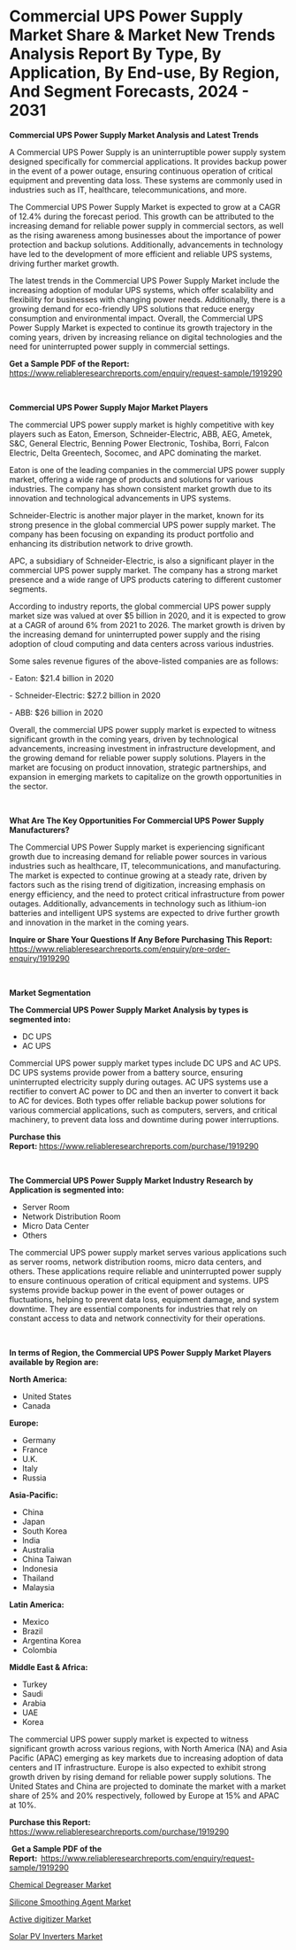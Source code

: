 <p><h1>Commercial UPS Power Supply Market Share & Market New Trends Analysis Report By Type, By Application, By End-use, By Region, And Segment Forecasts, 2024 - 2031</h1></p><p><strong>Commercial UPS Power Supply Market Analysis and Latest Trends</strong></p>
<p><p>A Commercial UPS Power Supply is an uninterruptible power supply system designed specifically for commercial applications. It provides backup power in the event of a power outage, ensuring continuous operation of critical equipment and preventing data loss. These systems are commonly used in industries such as IT, healthcare, telecommunications, and more.</p><p>The Commercial UPS Power Supply Market is expected to grow at a CAGR of 12.4% during the forecast period. This growth can be attributed to the increasing demand for reliable power supply in commercial sectors, as well as the rising awareness among businesses about the importance of power protection and backup solutions. Additionally, advancements in technology have led to the development of more efficient and reliable UPS systems, driving further market growth.</p><p>The latest trends in the Commercial UPS Power Supply Market include the increasing adoption of modular UPS systems, which offer scalability and flexibility for businesses with changing power needs. Additionally, there is a growing demand for eco-friendly UPS solutions that reduce energy consumption and environmental impact. Overall, the Commercial UPS Power Supply Market is expected to continue its growth trajectory in the coming years, driven by increasing reliance on digital technologies and the need for uninterrupted power supply in commercial settings.</p></p>
<p><strong>Get a Sample PDF of the Report:&nbsp;</strong> <a href="https://www.reliableresearchreports.com/enquiry/request-sample/1919290">https://www.reliableresearchreports.com/enquiry/request-sample/1919290</a></p>
<p>&nbsp;</p>
<p><strong>Commercial UPS Power Supply Major Market Players</strong></p>
<p><p>The commercial UPS power supply market is highly competitive with key players such as Eaton, Emerson, Schneider-Electric, ABB, AEG, Ametek, S&C, General Electric, Benning Power Electronic, Toshiba, Borri, Falcon Electric, Delta Greentech, Socomec, and APC dominating the market. </p><p>Eaton is one of the leading companies in the commercial UPS power supply market, offering a wide range of products and solutions for various industries. The company has shown consistent market growth due to its innovation and technological advancements in UPS systems.</p><p>Schneider-Electric is another major player in the market, known for its strong presence in the global commercial UPS power supply market. The company has been focusing on expanding its product portfolio and enhancing its distribution network to drive growth.</p><p>APC, a subsidiary of Schneider-Electric, is also a significant player in the commercial UPS power supply market. The company has a strong market presence and a wide range of UPS products catering to different customer segments.</p><p>According to industry reports, the global commercial UPS power supply market size was valued at over $5 billion in 2020, and it is expected to grow at a CAGR of around 6% from 2021 to 2026. The market growth is driven by the increasing demand for uninterrupted power supply and the rising adoption of cloud computing and data centers across various industries.</p><p>Some sales revenue figures of the above-listed companies are as follows:</p><p>- Eaton: $21.4 billion in 2020</p><p>- Schneider-Electric: $27.2 billion in 2020</p><p>- ABB: $26 billion in 2020</p><p>Overall, the commercial UPS power supply market is expected to witness significant growth in the coming years, driven by technological advancements, increasing investment in infrastructure development, and the growing demand for reliable power supply solutions. Players in the market are focusing on product innovation, strategic partnerships, and expansion in emerging markets to capitalize on the growth opportunities in the sector.</p></p>
<p>&nbsp;</p>
<p><strong>What Are The Key Opportunities For Commercial UPS Power Supply Manufacturers?</strong></p>
<p><p>The Commercial UPS Power Supply market is experiencing significant growth due to increasing demand for reliable power sources in various industries such as healthcare, IT, telecommunications, and manufacturing. The market is expected to continue growing at a steady rate, driven by factors such as the rising trend of digitization, increasing emphasis on energy efficiency, and the need to protect critical infrastructure from power outages. Additionally, advancements in technology such as lithium-ion batteries and intelligent UPS systems are expected to drive further growth and innovation in the market in the coming years.</p></p>
<p><strong>Inquire or Share Your Questions If Any Before Purchasing This Report:</strong> <a href="https://www.reliableresearchreports.com/enquiry/pre-order-enquiry/1919290">https://www.reliableresearchreports.com/enquiry/pre-order-enquiry/1919290</a></p>
<p>&nbsp;</p>
<p><strong>Market Segmentation</strong></p>
<p><strong>The Commercial UPS Power Supply Market Analysis by types is segmented into:</strong></p>
<p><ul><li>DC UPS</li><li>AC UPS</li></ul></p>
<p><p>Commercial UPS power supply market types include DC UPS and AC UPS. DC UPS systems provide power from a battery source, ensuring uninterrupted electricity supply during outages. AC UPS systems use a rectifier to convert AC power to DC and then an inverter to convert it back to AC for devices. Both types offer reliable backup power solutions for various commercial applications, such as computers, servers, and critical machinery, to prevent data loss and downtime during power interruptions.</p></p>
<p><strong>Purchase this Report:&nbsp;</strong><a href="https://www.reliableresearchreports.com/purchase/1919290">https://www.reliableresearchreports.com/purchase/1919290</a></p>
<p>&nbsp;</p>
<p><strong>The Commercial UPS Power Supply Market Industry Research by Application is segmented into:</strong></p>
<p><ul><li>Server Room</li><li>Network Distribution Room</li><li>Micro Data Center</li><li>Others</li></ul></p>
<p><p>The commercial UPS power supply market serves various applications such as server rooms, network distribution rooms, micro data centers, and others. These applications require reliable and uninterrupted power supply to ensure continuous operation of critical equipment and systems. UPS systems provide backup power in the event of power outages or fluctuations, helping to prevent data loss, equipment damage, and system downtime. They are essential components for industries that rely on constant access to data and network connectivity for their operations.</p></p>
<p>&nbsp;</p>
<p><strong>In terms of Region, the Commercial UPS Power Supply Market Players available by Region are:</strong></p>
<p>
    <p> <strong> North America: </strong>
        <ul>
            <li>United States</li>
            <li>Canada</li>
        </ul>
        </p> 
    <p> <strong> Europe: </strong>
        <ul>
            <li>Germany</li>
            <li>France</li>
            <li>U.K.</li>
            <li>Italy</li>
            <li>Russia</li>
        </ul>
        </p> 
    <p> <strong> Asia-Pacific: </strong>
        <ul>
            <li>China</li>
            <li>Japan</li>
            <li>South Korea</li>
            <li>India</li>
            <li>Australia</li>
            <li>China Taiwan</li>
            <li>Indonesia</li>
            <li>Thailand</li>
            <li>Malaysia</li>
        </ul>
        </p> 
    <p> <strong> Latin America: </strong>
        <ul>
            <li>Mexico</li>
            <li>Brazil</li>
            <li>Argentina Korea</li>
            <li>Colombia</li>
        </ul>
        </p> 
    <p> <strong> Middle East & Africa: </strong>
        <ul>
            <li>Turkey</li>
            <li>Saudi</li>
            <li>Arabia</li>
            <li>UAE</li>
            <li>Korea</li>
        </ul>
    </p>
    </p>
<p><p>The commercial UPS power supply market is expected to witness significant growth across various regions, with North America (NA) and Asia Pacific (APAC) emerging as key markets due to increasing adoption of data centers and IT infrastructure. Europe is also expected to exhibit strong growth driven by rising demand for reliable power supply solutions. The United States and China are projected to dominate the market with a market share of 25% and 20% respectively, followed by Europe at 15% and APAC at 10%.</p></p>
<p><strong>Purchase this Report: </strong><a href="https://www.reliableresearchreports.com/purchase/1919290">https://www.reliableresearchreports.com/purchase/1919290</a></p>
<p>&nbsp;<strong>Get a Sample PDF of the Report:&nbsp;&nbsp;</strong><a href="https://www.reliableresearchreports.com/enquiry/request-sample/1919290">https://www.reliableresearchreports.com/enquiry/request-sample/1919290</a></p>
<p><strong></strong></p>
<p><p><a href="https://florentine-yuzu-f42.notion.site/Chemical-Degreaser-Market-Insights-Market-Players-and-Forecast-Till-2031-f5a7591eebd24b43af7a7301c0d41c92">Chemical Degreaser Market</a></p><p><a href="https://changeable-paste-463.notion.site/Silicone-Smoothing-Agent-Market-Size-2024-2031-Global-Industrial-Analysis-Key-Geographical-Region-03e4b4549c08491aa821ebbc9d22724a">Silicone Smoothing Agent Market</a></p><p><a href="https://view.publitas.com/reportprime-1/active-digitizer-market-size-2024-2031-global-industrial-analysis-key-geographical-regions-market-share-top-key-players-product-types-and-forecast-research-report/">Active digitizer Market</a></p><p><a href="https://github.com/PeterParrish5/Market-Research-Report-List-4/blob/main/solar-pv-inverters-market.md">Solar PV Inverters Market</a></p></p>